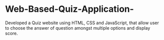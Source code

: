 # Web-Based-Quiz-Application-
Developed a Quiz website using HTML, CSS and JavaScript, that allow user to choose the answer of question  amongst multiple options and display score.
